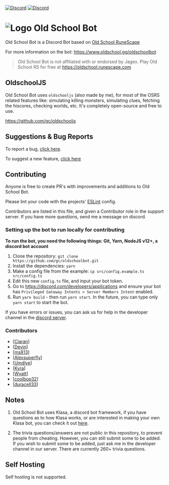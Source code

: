 [![Discord](https://i.imgur.com/AWqUL0x.png)](http://discord.gg/ob) [![Discord](https://i.imgur.com/OcOyprP.png)](https://invite.oldschool.gg/)

# ![Logo](https://i.imgur.com/VLvOEwo.png) Old School Bot

Old School Bot is a Discord Bot based on [Old School RuneScape](https://oldschool.runescape.com/)

For more information on the bot: https://www.oldschool.gg/oldschoolbot

> Old School Bot is not affiliated with or endorsed by Jagex. Play Old School RS for free at https://oldschool.runescape.com

## OldschoolJS

Old School Bot uses `oldschooljs` (also made by me), for most of the OSRS related features like: simulating killing monsters, simulating clues, fetching the hiscores, checking worlds, etc. It's completely open-source and free to use.

https://github.com/gc/oldschooljs

## Suggestions & Bug Reports

To report a bug, [click here](https://github.com/oldschoolgg/oldschoolbot/issues/new?labels=feature+request&template=bug.md). 

To suggest a new feature, [click here](https://github.com/oldschoolgg/oldschoolbot/issues/new?labels=feature+request&template=feature.md)

## Contributing

Anyone is free to create PR's with improvements and additions to Old School Bot.

Please lint your code with the projects' [ESLint](https://eslint.org/) config.

Contributors are listed in this file, and given a Contributor role in the support server. If you have more questions, send me a message on discord.

### Setting up the bot to run locally for contributing

**To run the bot, you need the following things: Git, Yarn, NodeJS v12+, a discord bot account**

1. Clone the repository: `git clone https://github.com/gc/oldschoolbot.git`
2. Install the dependencies: `yarn`
3. Make a config file from the example: `cp src/config.example.ts src/config.ts`
4. Edit this new `config.ts` file, and input your bot token.
5. Go to https://discord.com/developers/applications and ensure your bot has `Privileged Gateway Intents > Server Members Intent` enabled.
6. Run `yarn build` - then run `yarn start`. In the future, you can type only `yarn start` to start the bot.

If you have errors or issues, you can ask us for help in the developer channel in the [discord server](https://discord.gg/ob).

### Contributors

-   [[Ciaran](https://github.com/ciaranlangton)]
-   [[Devin](https://github.com/devin8)]
-   [[ms813](https://github.com/ms813)]
-   [[Alexsuperfly](alexsuperfly)]
-   [[Umdlye](https://github.com/umdlye)]
-   [[Kyra](https://github.com/kyranet)]
-   [[Wyatt](https://github.com/wyattos)]
-   [[coolbop32](https://github.com/coolbop32)]
-   [[duracell33](https://github.com/duracell33)]

## Notes

1.  Old School Bot uses Klasa, a discord bot framework, if you have questions as to how Klasa works, or are interested in making your own Klasa bot, you can check it out [here](https://klasa.js.org/#/).

2.  The trivia questions/answers are not public in this repository, to prevent people from cheating. However, you can still submit some to be added. If you wish to submit some to be added, just ask me in the developer channel in our server. There are currently 260+ trivia questions.

## Self Hosting

Self hosting is not supported.

